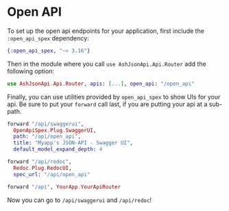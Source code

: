 # Open API

To set up the open api endpoints for your application, first include the `:open_api_spex` dependency:

```elixir
{:open_api_spex, "~> 3.16"}
```

Then in the module where you call `use AshJsonApi.Api.Router` add the following option:

```elixir
use AshJsonApi.Api.Router, apis: [...], open_api: "/open_api"
```

Finally, you can use utilities provided by `open_api_spex` to show UIs for your api. Be sure to put your `forward` call last, if you are putting your api at a sub-path.

```elixir
forward "/api/swaggerui",
  OpenApiSpex.Plug.SwaggerUI,
  path: "/api/open_api",
  title: "Myapp's JSON-API - Swagger UI",
  default_model_expand_depth: 4

forward "/api/redoc",
  Redoc.Plug.RedocUI,
  spec_url: "/api/open_api"

forward "/api", YourApp.YourApiRouter
```

Now you can go to `/api/swaggerui` and `/api/redoc`!

